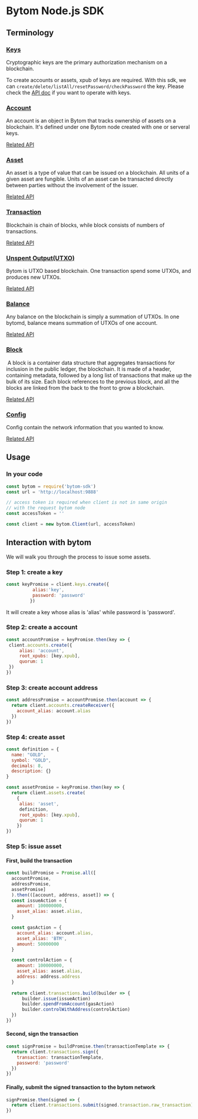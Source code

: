 # Bytom Node.js SDK

## Terminology

### [Keys](https://bytom.github.io/bytom-node-sdk/global.html#Key__anchor)

Cryptographic keys are the primary authorization mechanism on a blockchain.

To create accounts or assets, xpub of keys are required. With this sdk, we can
`create/delete/listAll/resetPassword/checkPassword` the key. Please check the 
[API doc](https://bytom.github.io/bytom-node-sdk/module-KeysApi.html) if you want
to operate with keys.

### [Account](https://bytom.github.io/bytom-node-sdk/global.html#Account__anchor)

An account is an object in Bytom that tracks ownership of assets on a blockchain. 
It's defined under one Bytom node created with one or serveral keys.  

[Related API](https://bytom.github.io/bytom-node-sdk/module-AccountsApi.html)

### [Asset](https://bytom.github.io/bytom-node-sdk/global.html#Asset__anchor)

An asset is a type of value that can be issued on a blockchain. All units of
a given asset are fungible. Units of an asset can be transacted directly
between parties without the involvement of the issuer.

[Related API](https://bytom.github.io/bytom-node-sdk/module-AssetsApi.html)

### [Transaction](https://bytom.github.io/bytom-node-sdk/global.html#Transaction__anchor)

Blockchain is chain of blocks, while block consists of numbers of transactions.

[Related API](https://bytom.github.io/bytom-node-sdk/module-TransactionsApi.html)

### [Unspent Output(UTXO)](https://bytom.github.io/bytom-node-sdk/global.html#UnspentOutput__anchor)

Bytom is UTXO based blockchain. One transaction spend some UTXOs, and produces new UTXOs.

[Related API](https://bytom.github.io/bytom-node-sdk/module-UnspentOutputsApi.html)

### [Balance](https://bytom.github.io/bytom-node-sdk/global.html#Balance__anchor)

Any balance on the blockchain is simply a summation of UTXOs. In one bytomd, balance means
summation of UTXOs of one account.

[Related API](https://bytom.github.io/bytom-node-sdk/module-BalancesApi.html)

### [Block](https://bytom.github.io/bytom-node-sdk/global.html#Block__anchor)

​	A block is a container data structure that aggregates transactions for inclusion in the public ledger, the blockchain.
 It is made of a header, containing metadata, followed by a long list of transactions that make up the bulk of its size.
  Each block references to the previous block, and all the blocks are linked from the back to the front to grow a blockchain.

[Related API](https://bytom.github.io/bytom-node-sdk/module-BlockApi.html)

### [Config](https://bytom.github.io/bytom-node-sdk/global.html#Config__anchor)

Config contain the network information that you wanted to know.  

[Related API](https://bytom.github.io/bytom-node-sdk/module-ConfigApi.html)

## Usage

### In your code

```javascript
const bytom = require('bytom-sdk')
const url = 'http://localhost:9888'

// access token is required when client is not in same origin
// with the request bytom node
const accessToken = ''

const client = new bytom.Client(url, accessToken)
```

## Interaction with bytom

We will walk you through the process to issue some assets.

### Step 1: create a key

```javascript
const keyPromise = client.keys.create({ 
          alias:'key', 
          password: 'password'
         })
```

It will create a key whose alias is 'alias' while password is 'password'.

### Step 2: create a account

```javascript
const accountPromise = keyPromise.then(key => {
 client.accounts.create({
     alias: 'account', 
     root_xpubs: [key.xpub], 
     quorum: 1 
 })
})
```

### Step 3: create account address

```javascript
const addressPromise = accountPromise.then(account => {
  return client.accounts.createReceiver({
    account_alias: account.alias
  })
})
```

### Step 4: create asset

```javascript
const definition = {
  name: "GOLD",
  symbol: "GOLD",
  decimals: 8,
  description: {}
}

const assetPromise = keyPromise.then(key => {
  return client.assets.create(
    {
     alias: 'asset',
     definition,
     root_xpubs: [key.xpub],
     quorum: 1
    })
})
```

### Step 5: issue asset

#### First, build the transaction

```javascript
const buildPromise = Promise.all([
  accountPromise,
  addressPromise,
  assetPromise]
  ).then(([account, address, asset]) => {
  const issueAction = {
    amount: 100000000,
    asset_alias: asset.alias,
  }

  const gasAction = {
    account_alias: account.alias,
    asset_alias: 'BTM',
    amount: 50000000
  }

  const controlAction = {
    amount: 100000000,
    asset_alias: asset.alias,
    address: address.address
  }
  
  return client.transactions.build(builder => {
      builder.issue(issueAction)
      builder.spendFromAccount(gasAction)
      builder.controlWithAddress(controlAction)
  })
})

```

#### Second, sign the transaction

```javascript
const signPromise = buildPromise.then(transactionTemplate => {
  return client.transactions.sign({
    transaction: transactionTemplate, 
    password: 'password'
  })
})
```

#### Finally, submit the signed transaction to the bytom network

```javascript
signPromise.then(signed => {
  return client.transactions.submit(signed.transaction.raw_transaction)
})
```
